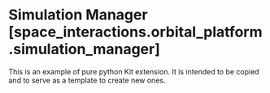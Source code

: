 # Simulation Manager [space_interactions.orbital_platform.simulation_manager]

This is an example of pure python Kit extension. It is intended to be copied and to serve as a template to create new ones.
